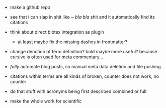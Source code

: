 - make a github repo
- see that i can slap in shit like *~ bla bla* shit and it automatically find its citations
- think about direct bibtex integration as plugin
    - at least maybe fix the missing dashes in frontmatter?


- change denotion of term definition? bold maybe more useful? because cursive is often used for meta commentary...


- *fully* automate blog posts, so manual meta data deletion and file pushing
- citations within terms are all kinds of broken, counter does not work, no counter

- do that stuff with acronyms being first described combined or full
- make the whole work for scientific